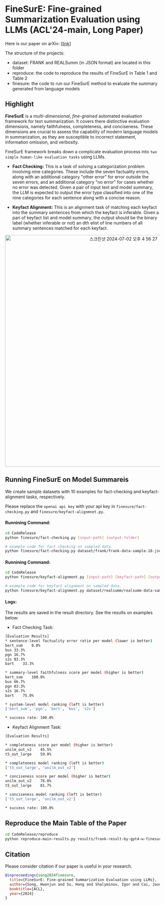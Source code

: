# FineSurE: Fine-grained Summarization Evaluation using LLMs (ACL'24-main, Long Paper)

Here is our paper on arXiv: [[link](https://arxiv.org/abs/2407.00908)]

The structure of the projects:
- dataset: FRANK and REALSumm (in JSON format) are located in this folder
- reproduce: the code to reproduce the results of FineSurE in Table 1 and Table 2 
- finesure: the code to run our FineSurE method to evaluate the summary generated from language models

## Highlight

**FineSurE** is a *multi-dimensional*, *fine-grained* automated evaluation framework for text summarization. It covers there distinctive evaluation dimensions, namely faithfulness, completeness, and conciseness. These dimensions are crucial to assess the capability of modern language models in summarization, as they are susceptible to incorrect statement, information omission, and verbosity.

FineSurE framework breaks down a complicate evaluation process into ```two simple human-like evaluation tasks``` using LLMs. 

- **Fact Checking:** This is a task of solving a categorization problem involving nine categories. These include the seven factuality errors, along with an additional category "other error" for error outside the seven errors, and an additional category "no error" for cases whether no error was detected. Given a pair of input text and model summary, the LLM is expected to output the error type classified into one of the nine categories for each sentence along with a concise reason.
  
- **Keyfact Alignment:** This is an alignment task of matching each keyfact into the summary sentences from which the keyfact is inferable. Given a pari of keyfact list and model summary, the output should be the binary label (whether inferable or not) an dth elist of line numbers of all summary sentences matched for each keyfact.

<p align="center">
<img width="755" alt="스크린샷 2024-07-02 오후 4 56 27" src="https://github.com/DISL-Lab/FineSurE-ACL24/assets/10972556/e5c733b7-d863-4e39-92ac-98f63e8bbee5">
</p>

## Running FineSurE on Model Summareis

We create sample datasets with 10 examples for fact-checking and keyfact-alignment tasks, respectively.

Please replace the ```openai api key``` with your api key in ```finesure/fact-checking.py``` and ```finesure/keyfact-alignmnet.py```.

#### Runnining Command:
```bash
cd CodeRelease
python finesure/fact-checking.py [input-path] [output-folder]

# example code for fact checking on sampled data.
python finesure/fact-checking.py dataset/frank/frank-data-sample-10.json result/fact-checking
```

#### Runnining Command:
```bash
cd CodeRelease
python finesure/keyfact-alignment.py [input-path] [keyfact-path] [output-folder]

# example code for keyfact alignment on sampled data.
python finesure/keyfact-alignment.py dataset/realsumm/realsumm-data-sample-10.json dataset/realsumm/human-keyfact-list.json result/keyfact-alignment
```

#### Logs:

The results are saved in the result directory. See the results on examples below:

* Fact Checking Task:
```bash 
[Evaluation Results]
* sentence-level factuality error ratio per model (lower is better)
bert_sum	0.0%
bus	33.3%
pgn	16.7%
s2s	83.3%
bart	33.3%

* summary-level faithfulness score per model (higher is better)
bert_sum	100.0%
bus	66.7%
pgn	83.3%
s2s	16.7%
bart	75.0%

* system-level model ranking (left is better)
['bert_sum', 'pgn', 'bart', 'bus', 's2s']

* success rate: 100.0%
```

* Keyfact Alignment Task:
```bash 
[Evaluation Results]

* completeness score per model (higher is better)
unilm_out_v2	45.5%
t5_out_large	59.0%

* completeness model ranking (left is better)
['t5_out_large', 'unilm_out_v2']

* conciseness score per model (higher is better)
unilm_out_v2	76.0%
t5_out_large	81.7%

* conciseness model ranking (left is better)
['t5_out_large', 'unilm_out_v2']

* success rate: 100.0%
```

## Reproduce the Main Table of the Paper

```bash
cd CodeRelease/reproduce
python reproduce-main-results.py results/frank-result-by-gpt4-w-finesure.json results/realsumm-result-by-gpt4-w-finesure.json
```


## Citation

Please consider citation if our paper is useful in your research.

```BibTeX
@inproceedings{song2024finesure,
  title={FineSurE: Fine-grained Summarization Evaluation using LLMs},
  author={Song, Hwanjun and Su, Hang and Shalyminov, Igor and Cai, Jason and Mansour, Saab},
  booktitle={ACL},
  year={2024}
}
```
